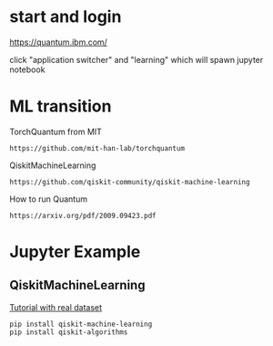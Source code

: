 # start and login

https://quantum.ibm.com/

click "application switcher" and "learning" which will spawn jupyter notebook

# ML transition

TorchQuantum from MIT
```
https://github.com/mit-han-lab/torchquantum
```
QiskitMachineLearning
```
https://github.com/qiskit-community/qiskit-machine-learning
```
How to run Quantum
```
https://arxiv.org/pdf/2009.09423.pdf
```

# Jupyter Example
## QiskitMachineLearning

[Tutorial with real dataset](https://qiskit.org/ecosystem/machine-learning/tutorials/02a_training_a_quantum_model_on_a_real_dataset.html)

```
pip install qiskit-machine-learning
pip install qiskit-algorithms
```

